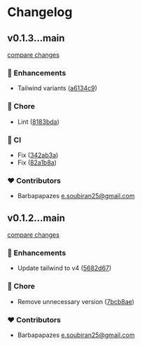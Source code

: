 # Changelog


## v0.1.3...main

[compare changes](https://github.com/Barbapapazes/huchet-vue/compare/v0.1.3...main)

### 🚀 Enhancements

- Tailwind variants ([a6134c9](https://github.com/Barbapapazes/huchet-vue/commit/a6134c9))

### 🏡 Chore

- Lint ([8183bda](https://github.com/Barbapapazes/huchet-vue/commit/8183bda))

### 🤖 CI

- Fix ([342ab3a](https://github.com/Barbapapazes/huchet-vue/commit/342ab3a))
- Fix ([82a1b8a](https://github.com/Barbapapazes/huchet-vue/commit/82a1b8a))

### ❤️ Contributors

- Barbapapazes <e.soubiran25@gmail.com>

## v0.1.2...main

[compare changes](https://github.com/Barbapapazes/huchet-vue/compare/v0.1.2...main)

### 🚀 Enhancements

- Update tailwind to v4 ([5682d67](https://github.com/Barbapapazes/huchet-vue/commit/5682d67))

### 🏡 Chore

- Remove unnecessary version ([7bcb8ae](https://github.com/Barbapapazes/huchet-vue/commit/7bcb8ae))

### ❤️ Contributors

- Barbapapazes <e.soubiran25@gmail.com>

